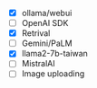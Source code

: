 * [X] ollama/webui
* [ ] OpenAI SDK
* [X] Retrival
* [ ] Gemini/PaLM
* [X] llama2-7b-taiwan
* [ ] MistralAI
* [ ] Image uploading
